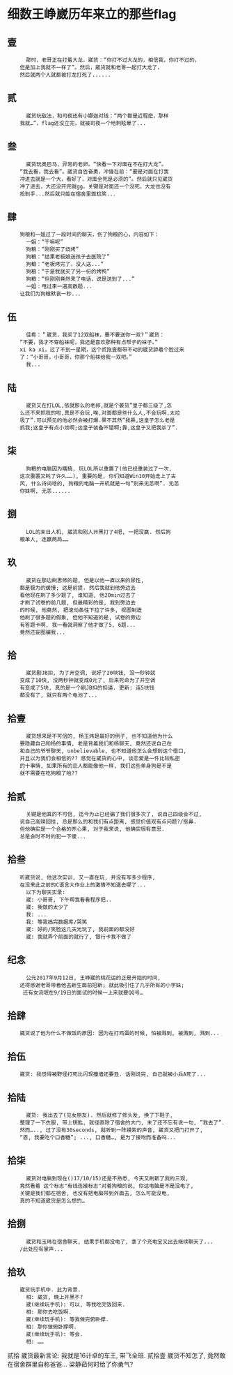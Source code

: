 ﻿细数王峥崴历年来立的那些flag
=

壹
-
          那时，老哥正在打着大龙，崴货：“你打不过大龙的，相信我，你打不过的，
        但是加上我就不一样了”。然后，崴货就和老哥一起打大龙了，
        然后就两个人就都被打龙打死了......
贰
-
          崴货玩敌法，和司夜还有小娜迦对线：“两个都是近程麽，那样
        我就…”，flag还没立完，就被司夜一个地刺眩晕了...
叁
-
          崴货玩奥巴马，异常的老卵。“快看一下对面在不在打大龙”。
        “我去看，我去看”。崴货自告奋勇，冲锋在前：“要是对面在打我
        冲进去就是一个大，看好了，对面全死是必须的”。然后就只见崴货
        冲了进去，大还没开完就gg，关键是对面还一个没死，大龙也没有
        抢到手...然后就只能在宿舍里面尬笑...
肆
-
        狗粮和一姐过了一段时间的聊天，伤了狗粮的心，内容如下：
          一姐：“干嘛呢”
          狗粮：“刚刚买了烧烤”
          狗粮：“结果老板娘送孩子去医院了”
          狗粮：“老板烤完了，没人送...”
          狗粮：“于是我就买了另一份的烤鸭”
          狗粮：“但刚刚竟然来了电话，说是送到了...”
          一姐：甩过来一道高数题...
        让我们为狗粮默哀一秒...
伍
-
          佳肴：＂崴货，我买了12双船袜，要不要送你一双?＂崴货：
        “不要，我才不穿船袜呢，我还是喜欢那种有点帮子的袜子。”
        xi ka xi，过了不到一星期，这个贰拖壹都带不动的崴货舔着个脸过来
        了：“小哥哥，小哥哥，你那个船袜给我一双吧。”
          我...
陆
-
          崴货又在打LOL,依就那么的老卵,就是个萎货”皇子都三级了,怎
        么还不来抓我的啦,真是不会玩,唉,对面都是些什么人,不会玩啊,太垃
        圾了”.可以预见的他必然会被打爆.果不其然”我靠,这皇子怎么老是
        抓我;这皇子有点小烦啊;这皇子装备不错啊;靠,这皇子又把我杀了”.
柒
-
          狗粮的电脑因为瞎搞, 玩LOL所以重置了(他已经重装过了一次, 
        这次重置又耗了许久……), 重要的是, 你们知道Win10开始走上了古
        风, 什么诗词啥的, 狗粮的电脑一开机就是一句”别来无恙啊”. 无恙
        你妹啊, 无恙......
捌
-
          LOL的末日人机, 崴货和别人开黑打了4把, 一把没赢. 然后狗
        粮单人, 连赢两局……
玖
-
          崴货在那边刷思修的题, 但是以他一直以来的尿性, 
        都是极为的缓慢; 这是前提. 然后我就到他旁边去
        看他现在刷了多少题了, 谁知道, 他20min过去了
        才刷了试卷的前几题, 但最精彩的是, 我到旁边去
        的时候, 他竟然, 把滚动条往下拉了许多, 视图制造
        他刷了很多题的假象, 但他不知道的是, 试卷的旁边
        有答题卡啊, 我一看就洞察了他才做了5, 6题...
        竟然还妄图骗我...
拾
-
          崴货剧JB扣, 为了开空调, 说好了20块钱, 没一秒钟就
        变成了10快, 没两秒钟就变成0元了, 后来死命为了开空调
        有变成了5块, 真的是一个剧JB扣的扣逼. 更新: 连5块钱
        都没有了, 就只有两个电池了...
拾壹
-
          崴货想来是不可信的, 杨玉炜是最好的例子, 也不知道他为什么
        要隐藏自己和杨的事情, 老是背着我们和杨聊天, 竟然还说自己在
        和自己的爷爷聊天, unbelievable, 也不知道他怎么会想到这个借口, 
        并且以为我们会相信的?? 感觉在崴货的心中, 谈恋爱是一件比较私密
        的十事情, 如果所有的恋人都能像他一样, 我们这些单身狗是不是
        就不需要在吃狗粮了哈?? 
拾贰
-
          关键是他真的不可信, 迄今为止已经骗了我们很多次了, 说自己四级会不过,
        说自己高赎回挂, 总是那么的和我们有点距离, 感觉价值观有点问题?/抠鼻. 
        但他确实是一个合格的开心果, 对于我来说, 他确实很有意思. 
        总是会时不时的犯一下傻...
拾叁
-
        听崴货说, 他这次实训, 又一直在玩, 并没有写多少程序, 
        在没来此之前的C语言大作业上的激情不知道去哪了...
          以下为聊天实录:
          崴: 小哥哥, 下午帮我看看程序把..
          崴: 我做的太少了
          我: ...
          我: 等我搞完数据库/哭笑
          崴: 好的/笑脸这几天光玩了, 我前面的都没好
          崴: 我就弄个前面的就行了, 银行卡我不做了
纪念
-
          公元2017年9月12日, 王峥崴的桃花运的正是开始的时间, 
        还得感谢老哥带着他去新生面前招新; 就此吸引住了几乎所有的小学妹; 
         还有女流氓在9/19日的面试的时候一上来就要QQ号…
拾肆
-
        崴货说了他为什么不做饭的原因: 因为在打鸡蛋的时候, 怕被溅到, 被溅到, 溅到...
拾伍
-
        崴货: 我觉得被野怪打死比闪现撞墙还要丑. 话刚说完, 自己就被小兵A死了...
拾陆
-
          崴货: 我出去了(见女朋友). 然后就修了修头发, 换了下鞋子, 
        整理了一下衣服, 带上钥匙, 就径直除了宿舍的大门, 末了还不忘有说一句, ”我去了”. 
        然而….., 过了没有30seconds, 就听到一阵摸索的声音, 崴货又把门打开了, 
        “恩, 我要吃个口香糖”; ..., 口香糖…, 是为了接吻而准备吗...
拾柒
-
          崴货对电脑到现在()17/10/15)还是不熟悉, 今天又刷新了我的三观, 
        竟然看着 这个标志"有线连接标志"对着狗粮的说, 你这电脑是不是没电了, 
        关键是我们都在宿舍, 也没有把电脑带到外面去, 怎么可能没电, 
        真的不知道崴货是怎么想的…
拾捌
-
          崴货和玉玮在宿舍聊天, 结果手机都没电了, 拿了个充电宝又出去继续聊天了...
        /此处应有掌声...
拾玖
-
        崴货玩手机中. 此为背景.
          相: 崴货, 晚上开黑不?
          崴(继续玩手机): 可以, 等我吃完饭回来. 
          相: 那你去吃饭啊. 
          崴(继续玩手机): 等我做完俯卧撑. 
          相: 那你做俯卧撑啊. 
          崴(继续玩手机): 等会. 
          相: ……

贰拾
        崴货最新言论: 我就是16计卓的车王, 带飞全班. 
贰拾壹
        崴货不知怎了, 竟然敢在宿舍群里自称爸爸...
        梁静茹何时给了你勇气?

